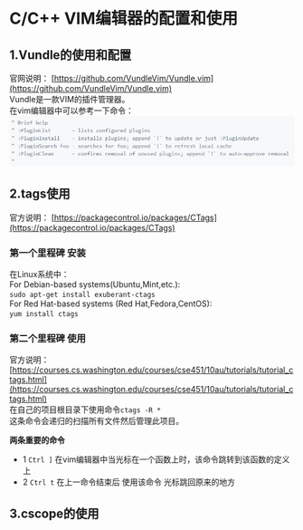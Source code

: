 # C/C++ VIM编辑器的配置和使用
## 1.Vundle的使用和配置
官网说明：
[https://github.com/VundleVim/Vundle.vim](https://github.com/VundleVim/Vundle.vim)<br>
Vundle是一款VIM的插件管理器。<br>
在vim编辑器中可以参考一下命令：<br>
![fail](img/5.1.PNG)<br>

## 2.tags使用
官方说明：
[https://packagecontrol.io/packages/CTags](https://packagecontrol.io/packages/CTags)<br>
### 第一个里程碑 安装
在Linux系统中：<br>
For Debian-based systems(Ubuntu,Mint,etc.):<br>
``sudo apt-get install exuberant-ctags``<br>
For Red Hat-based systems (Red Hat,Fedora,CentOS):<br>
``yum install ctags``<br>
### 第二个里程碑 使用
官方说明：
[https://courses.cs.washington.edu/courses/cse451/10au/tutorials/tutorial_ctags.html](https://courses.cs.washington.edu/courses/cse451/10au/tutorials/tutorial_ctags.html)<br>
在自己的项目根目录下使用命令``ctags -R *``<br>
这条命令会递归的扫描所有文件然后管理此项目。<br>

__两条重要的命令__<br>
- 1 ``Ctrl ]`` 在vim编辑器中当光标在一个函数上时，该命令跳转到该函数的定义上
- 2 ``Ctrl t`` 在上一命令结束后 使用该命令 光标跳回原来的地方

## 3.cscope的使用
